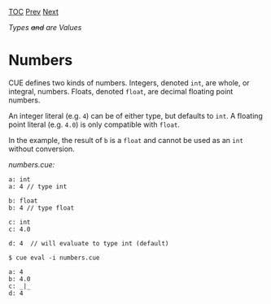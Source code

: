 [TOC](Readme.md) [Prev](sumstruct.md) [Next](ranges.md)

_Types ~~and~~ are Values_

# Numbers

CUE defines two kinds of numbers.
Integers, denoted `int`, are whole, or integral, numbers.
Floats, denoted `float`, are decimal floating point numbers.

An integer literal (e.g. `4`) can be of either type, but defaults to `int`.
A floating point literal (e.g. `4.0`) is only compatible with `float`.

In the example, the result of `b` is a `float` and cannot be
used as an `int` without conversion.

<!-- CUE editor -->
_numbers.cue:_
```
a: int
a: 4 // type int

b: float
b: 4 // type float

c: int
c: 4.0

d: 4  // will evaluate to type int (default)
```

<!-- result -->
`$ cue eval -i numbers.cue`
```
a: 4
b: 4.0
c: _|_
d: 4
```